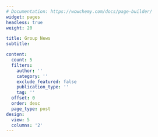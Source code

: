 ```yaml
---
# Documentation: https://wowchemy.com/docs/page-builder/
widget: pages
headless: true
weight: 20

title: Group News
subtitle:

content:
  count: 5
  filters:
    author: ''
    category: ''
    exclude_featured: false
    publication_type: ''
    tag: ''
  offset: 0
  order: desc
  page_type: post
design:
  view: 5
  columns: '2'
---
```

